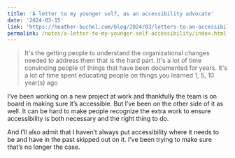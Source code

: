 ```yaml
---
title: 'A letter to my younger self, as an accessibility advocate'
date: '2024-03-15'
link: 'https://heather-buchel.com/blog/2024/03/letters-to-an-accessibility-advocate/'
permalink: /notes/a-letter-to-my-younger-self-accessibility/index.html
---
```


> It's the getting people to understand the organizational changes needed to address them that is the hard part. It's a lot of time convincing people of things that have been documented for years. It's a lot of time spent educating people on things you learned 1, 5, 10 year(s) ago

I’ve been working on a new project at work and thankfully the team is on board in making sure it’s accessible. But I’ve been on the other side of it as well. It can be hard to make people recognize the extra work to ensure accessibility is both necessary and the right thing to do.

And I’ll also admit that I haven’t always put accessibility where it needs to be and have in the past skipped out on it. I’ve been trying to make sure that’s no longer the case.